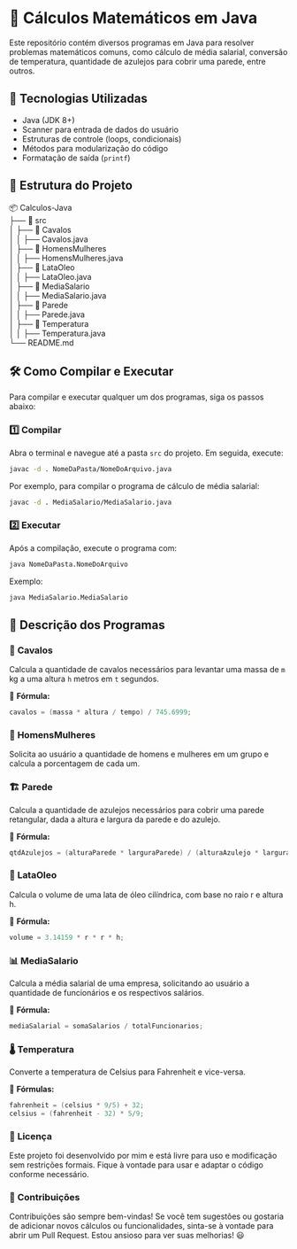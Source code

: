 # 📌 Cálculos Matemáticos em Java

Este repositório contém diversos programas em Java para resolver problemas matemáticos comuns, como cálculo de média salarial, conversão de temperatura, quantidade de azulejos para cobrir uma parede, entre outros.

## 🚀 Tecnologias Utilizadas

- Java (JDK 8+)
- Scanner para entrada de dados do usuário
- Estruturas de controle (loops, condicionais)
- Métodos para modularização do código
- Formatação de saída (`printf`)

## 📂 Estrutura do Projeto

📦 Calculos-Java  
├── 📁 src  
│   ├── 📁 Cavalos  
│   │   ├── Cavalos.java  
│   ├── 📁 HomensMulheres  
│   │   ├── HomensMulheres.java  
│   ├── 📁 LataOleo  
│   │   ├── LataOleo.java  
│   ├── 📁 MediaSalario  
│   │   ├── MediaSalario.java  
│   ├── 📁 Parede  
│   │   ├── Parede.java  
│   ├── 📁 Temperatura  
│   │   ├── Temperatura.java  
└── README.md

## 🛠️ Como Compilar e Executar

Para compilar e executar qualquer um dos programas, siga os passos abaixo:

### 1️⃣ **Compilar**
Abra o terminal e navegue até a pasta `src` do projeto. Em seguida, execute:

```sh
javac -d . NomeDaPasta/NomeDoArquivo.java
```

Por exemplo, para compilar o programa de cálculo de média salarial:

```sh
javac -d . MediaSalario/MediaSalario.java
```

### 2️⃣ **Executar**
Após a compilação, execute o programa com:

```sh
java NomeDaPasta.NomeDoArquivo
```

Exemplo:

```sh
java MediaSalario.MediaSalario
```

## 📌 Descrição dos Programas

### 🏇 **Cavalos**

Calcula a quantidade de cavalos necessários para levantar uma massa de `m` kg a uma altura `h` metros em `t` segundos.

📌 **Fórmula:**  
```java
cavalos = (massa * altura / tempo) / 745.6999;
```

### 👥 **HomensMulheres**

Solicita ao usuário a quantidade de homens e mulheres em um grupo e calcula a porcentagem de cada um.

### 🏗️ **Parede**

Calcula a quantidade de azulejos necessários para cobrir uma parede retangular, dada a altura e largura da parede e do azulejo.

📌 **Fórmula:**
```java
qtdAzulejos = (alturaParede * larguraParede) / (alturaAzulejo * larguraAzulejo);
```

### 🥫 **LataOleo**

Calcula o volume de uma lata de óleo cilíndrica, com base no raio r e altura h.

📌 **Fórmula:**
```java
volume = 3.14159 * r * r * h;
```

### 📊 **MediaSalario**

Calcula a média salarial de uma empresa, solicitando ao usuário a quantidade de funcionários e os respectivos salários.

📌 **Fórmula:**
```java
mediaSalarial = somaSalarios / totalFuncionarios;
```

### 🌡️ **Temperatura**

Converte a temperatura de Celsius para Fahrenheit e vice-versa.

📌 **Fórmulas:**
```java
fahrenheit = (celsius * 9/5) + 32;
celsius = (fahrenheit - 32) * 5/9;
```

### 📜 **Licença**

Este projeto foi desenvolvido por mim e está livre para uso e modificação sem restrições formais. Fique à vontade para usar e adaptar o código conforme necessário.

### 🤝 **Contribuições**

Contribuições são sempre bem-vindas! Se você tem sugestões ou gostaria de adicionar novos cálculos ou funcionalidades, sinta-se à vontade para abrir um Pull Request. Estou ansioso para ver suas melhorias! 😃
